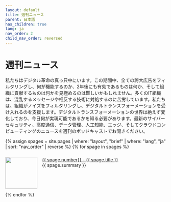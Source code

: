 ```yaml
---
layout: default
title: 週刊ニュース
parent: 日本語
has_children: true
lang: ja
nav_order: 2
child_nav_order: reversed
---
```


# 週刊ニュース

私たちはデジタル革命の真っ只中にいます。この期間中、全ての誇大広告をフィルタリングし、何が機能するのか、2年後にも有効であるものは何か、そして組織に貢献するものは何かを見極めるのは難しいかもしれません。多くのIT組織は、混乱するメッセージや相反する技術に対処するのに苦労しています。私たちは、組織がノイズをフィルタリングし、デジタルトランスフォーメーションを受け入れるのを支援します。デジタルトランスフォーメーションの世界は絶えず変化しており、今日何が実現可能であるかを知る必要があります。最新のサイバーセキュリティ、高度通信、データ管理、人工知能、エッジ、そしてクラウドコンピューティングのニュースを週刊のポッドキャストでお聞きください。

<style>
/* 並んだ二つの等しい列を作成 */
.column {
  float: left;
  width: 49%;
  padding: 10px;
}

/* 列の後に浮動小数点をクリア */
.row:after {
  content: "";
  display: table;
  clear: both;
}
</style>
<style>
.thumbnail {
    float: left;
    margin: 0 15px 0 0;
}
.episode {
    margin: 10px 0;
}
.episode:hover {
    background-color: #cceeff;
}
</style>

{% assign spages = site.pages | where: "layout", "brief" | where: "lang", "ja" | sort: "nav_order" | reverse %}
{% for spage in spages %}
<div style="display: flex;">
    <p class="episode">
    <img class="thumbnail" src="../../{{ spage.path | remove: spage.name }}/{{ spage.img }}" width="100" height="100">
    <a href="{{ spage.url }}">{{ spage.number}} - {{ spage.title }}</a><br>
    {{ spage.summary }}
    </p>
</div>
{% endfor %}